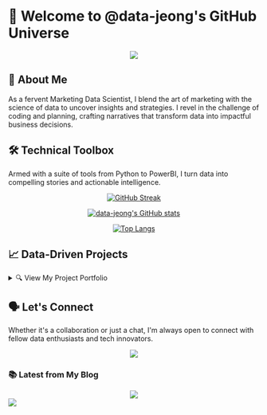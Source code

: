 # 🚀 Welcome to @data-jeong's GitHub Universe

<div align="center">
  <img src="https://velog.velcdn.com/images/draco94/post/ec585efd-24bf-40ec-a541-b0b0caa82787/image.png" />
</div>

## 🌟 About Me
As a fervent Marketing Data Scientist, I blend the art of marketing with the science of data to uncover insights and strategies. I revel in the challenge of coding and planning, crafting narratives that transform data into impactful business decisions.

## 🛠️ Technical Toolbox
Armed with a suite of tools from Python to PowerBI, I turn data into compelling stories and actionable intelligence.

<div align="center">

[![GitHub Streak](http://github-readme-streak-stats.herokuapp.com?user=data-jeong&theme=dark&background=000000)](https://git.io/streak-stats)

[![data-jeong's GitHub stats](https://github-readme-stats.vercel.app/api?username=data-jeong&show_icons=true&theme=vision-friendly-dark)](https://github.com/data-jeong)

[![Top Langs](https://github-readme-stats.vercel.app/api/top-langs/?username=data-jeong)](https://github.com/anuraghazra/github-readme-stats)

</div>

## 📈 Data-Driven Projects
<details>
<summary>🔍 View My Project Portfolio</summary>
<br>
<!-- Your project list here -->
</details>

## 🗣️ Let's Connect
Whether it's a collaboration or just a chat, I'm always open to connect with fellow data enthusiasts and tech innovators.

<div align="center">
  <a href="mailto:lightyear94122@gmail.com">
    <img src="https://img.shields.io/badge/Email-lightyear94122%40gmail.com-blue?style=flat-square&logo=gmail" />
  </a>
</div>

### 📚 Latest from My Blog
<div align="center">
  <a href="https://velog.io/@draco94">
    <img src="https://velog-readme-stats.vercel.app/api?name=draco94" />
  </a>
</div>

<img src="https://capsule-render.vercel.app/api?type=slice&color=0D1117&height=150&section=footer" />
